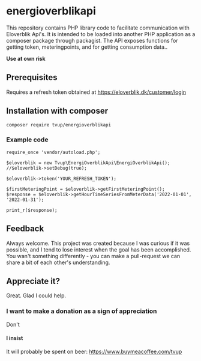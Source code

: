 # energioverblikapi
This repository contains PHP library code to facilitate communication with Eloverblik Api's. It is intended to be loaded into another PHP application as a composer package through packagist.
The API exposes functions for getting token, meteringpoints, and for getting consumption data..

**Use at own risk**


## Prerequisites
Requires a refresh token obtained at https://eloverblik.dk/customer/login

## Installation with composer
```
composer require tvup/energioverblikapi
```


### Example code
```
require_once 'vendor/autoload.php';

$eloverblik = new Tvup\EnergiOverblikApi\EnergiOverblikApi();
//$eloverblik->setDebug(true);

$eloverblik->token('YOUR_REFRESH_TOKEN');

$firstMeteringPoint = $eloverblik->getFirstMeteringPoint();
$response = $eloverblik->getHourTimeSeriesFromMeterData('2022-01-01', '2022-01-31');

print_r($response);
```

## Feedback
Always welcome. This project was created because I was curious if it was possible, and I tend to lose interest when the goal has been accomplished.
You wan't something differently - you can make a pull-request we can share a bit of each other's understanding.

## Appreciate it?
Great. Glad I could help.
### I want to make a donation as a sign of appreciation
Don't
#### I insist
It will probably be spent on beer: https://www.buymeacoffee.com/tvup

